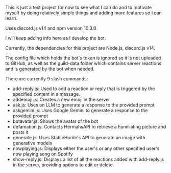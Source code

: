 This is just a test project for now to see what I can do and to motivate myself by doing relatively simple things and adding more features so I can learn.

Uses discord.js v14 and npm version 10.3.0

I will keep adding info here as I develop the bot.

Currently, the dependencies for this project are Node.js, discord.js v14.

The config file which holds the bot's token is ignored so it is not uploaded to GitHub, as well as the guild-data folder which contains server reactions and is generated by the bot when needed.

There are currently 9 slash commands:

- add-reply.js: Used to add a reaction or reply that is triggered by the specified content in a message.
- addemoji.js: Creates a new emoji in the server
- ask.js: Uses an LLM to generate a response to the provided prompt
- askgemini.js: Uses Google Gemini to generate a response to the provided prompt
- botavatar.js: Shows the avatar of the bot
- defamation.js: Contacts HermahsAPI to retrieve a humiliating picture and posts it
- generate.js: Uses StableHorde's API to generate an image with generative models
- nowplaying.js: Displays either the user's or any other specified user's now playing song on Spotify
- show-reply.js: Displays a list of all the reactions added with add-reply.js in the server, providing options to edit or delete